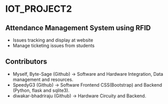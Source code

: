 # IOT_PROJECT2
## Attendance Management System using RFID 
- Issues tracking and display at website
- Manage ticketing issues from students
  
## Contributors
- Myself, Byte-Sage (Github) -> Software and Hardware Integration, Data management and resources.
- SpeedyG3 (Github) -> Software Frontend CSS(Bootstrap) and Backend (Python, flask and sqlite3). 
- diwakar-bhadriraju (Github) -> Hardware Circuity and Backend.
